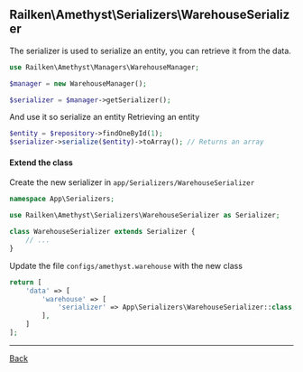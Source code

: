 ## Railken\Amethyst\Serializers\WarehouseSerializer

The serializer is used to serialize an entity, you can retrieve it from the data.

```php
use Railken\Amethyst\Managers\WarehouseManager;

$manager = new WarehouseManager();

$serializer = $manager->getSerializer();
```

And use it so serialize an entity
Retrieving an entity

```php
$entity = $repository->findOneById(1);
$serializer->serialize($entity)->toArray(); // Returns an array
```
#### Extend the class

Create the new serializer in `app/Serializers/WarehouseSerializer`
```php
namespace App\Serializers;

use Railken\Amethyst\Serializers\WarehouseSerializer as Serializer;

class WarehouseSerializer extends Serializer {
	// ...
}
```
Update the file `configs/amethyst.warehouse` with the new class
```php
return [
    'data' => [
        'warehouse' => [
            'serializer' => App\Serializers\WarehouseSerializer::class,
        ],
    ]
];
```

---
[Back](index.md)